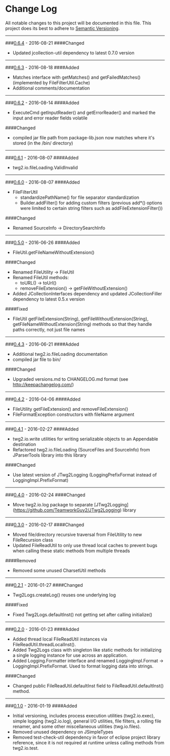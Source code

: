 # Change Log
All notable changes to this project will be documented in this file.
This project does its best to adhere to [Semantic Versioning](http://semver.org/).


--------
###[0.6.4](N/A) - 2016-08-21
####Changed
* Updated jcollection-util dependency to latest 0.7.0 version


--------
###[0.6.3](https://github.com/TeamworkGuy2/JFileIo/commit/5f3c0d03e6e603a65e85c9377ffc6b93fc2b6b0e) - 2016-08-18
####Added
* Matches interface with getMatches() and getFailedMatches() (implemented by FileFilterUtil.Cache)
* Additional comments/documentation


--------
###[0.6.2](https://github.com/TeamworkGuy2/JFileIo/commit/4682a1fd40d7b3364aea8f21742f5848ba52fbab) - 2016-08-14
####Added
* ExecuteCmd getInputReader() and getErrorReader() and marked the input and error reader fields volatile

####Changed
* compiled jar file path from package-lib.json now matches where it's stored (in the /bin/ directory)


--------
###[0.6.1](https://github.com/TeamworkGuy2/JFileIo/commit/f3856c35f0e68d6efadcd14caabb9f476497dcdc) - 2016-08-07
####Added
* twg2.io.fileLoading.ValidInvalid


--------
###[0.6.0](https://github.com/TeamworkGuy2/JFileIo/commit/3278593274cd92de0586a7a92623d041a4a9600c) - 2016-08-07
####Added
* FileFilterUtil
  * standardizePathName() for file separator standardization
  * Builder.addFilter() for adding custom filters (previous add*() options were limited to certain string filters such as addFileExtensionFilter())

####Changed
* Renamed SourceInfo -> DirectorySearchInfo


--------
###[0.5.0](https://github.com/TeamworkGuy2/JFileIo/commit/add649122931b516bb946e5a86f796083ef9665f) - 2016-06-26
####Added
* FileUtil.getFileNameWithoutExtension()

####Changed
* Renamed FileUtility -> FileUtil
* Renamed FileUtil methods:
  * toURL() -> toUrl()
  * removeFileExtension() -> getFileWithoutExtension()
* Added JCollectionInterfaces dependency and updated JCollectionFiller dependency to latest 0.5.x version

####Fixed
* FileUtil getFileExtension(String), getFileWithoutExtension(String), getFileNameWithoutExtension(String) methods so that they handle paths correctly, not just file names


--------
###[0.4.3](https://github.com/TeamworkGuy2/JFileIo/commit/0dec5e2cac40ab32d010e4dd2b79af0c02c81000) - 2016-06-21
####Added
* Additional twg2.io.fileLoading documentation
* compiled jar file to bin/

####Changed
* Upgraded versions.md to CHANGELOG.md format (see http://keepachangelog.com/)


--------
###[0.4.2](https://github.com/TeamworkGuy2/JFileIo/commit/bfc9cb65a0570fdf9ade55a32f8b994a9632d692) - 2016-04-06
####Added
* FileUtility getFileExtension() and removeFileExtension()
* FileFormatException constructors with fileName argument


--------
###[0.4.1](https://github.com/TeamworkGuy2/JFileIo/commit/bef63be56f1f43edaad6f58fb0c484fb7254452c) - 2016-02-27
####Added
* twg2.io.write utilities for writing serializable objects to an Appendable destination
* Refactored twg2.io.fileLoading (SourceFiles and SourceInfo) from JParserTools library into this library

####Changed
* Use latest version of JTwg2Logging (LoggingPrefixFormat instead of LoggingImpl.PrefixFormat)


--------
###[0.4.0](https://github.com/TeamworkGuy2/JFileIo/commit/65a89848376862c2fc3ce12e1e8e011e8166ae9f) - 2016-02-24
####Changed
* Move twg2.io.log package to separate [JTwg2Logging] (https://github.com/TeamworkGuy2/JTwg2Logging) library


--------
###[0.3.0](https://github.com/TeamworkGuy2/JFileIo/commit/e47f4071f4bb3bf36ee5948e8d73b7b96bbdc1c3) - 2016-02-17
####Changed
* Moved file/directory recursive traversal from FileUtility to new FileRecursion class
* Updated FileReadUtil to only use thread local caches to prevent bugs when calling these static methods from multiple threads

####Removed
* Removed some unused CharsetUtil methods 


--------
###[0.2.1](https://github.com/TeamworkGuy2/JFileIo/commit/89ef12b3eddcb0e4b230447cfdeab42d9b9abc69) - 2016-01-27
####Changed
* Twg2Logs.createLog() reuses one underlying log

####Fixed
* Fixed Twg2Logs.defaultInst() not getting set after calling initialize()


--------
###[0.2.0](https://github.com/TeamworkGuy2/JFileIo/commit/a107373c64820f55a31f3d7350934b49c3f5f9d9) - 2016-01-23
####Added
* Added thread local FileReadUtil instances via FileReadUtil.threadLocalInst().
* Added Twg2Logs class with singleton like static methods for initializing a single logging instance for use across an application.
* Added Logging.Formatter interface and renamed LoggingImpl.Format -> LoggingImpl.PrefixFormat.  Used to format logging data into strings.

####Changed
* Changed public FileReadUtil.defaultInst field to FileReadUtil.defaultInst() method.


--------
###[0.1.0](https://github.com/TeamworkGuy2/JFileIo/commit/6c1a6738feea81c5d753ce4fc132610a28aa82fa) - 2016-01-19
####Added
* Initial versioning, includes process execution utilities (twg2.io.exec), simple logging (twg2.io.log), general I/O utilities, file filters, a rolling file renamer, and some other miscellaneous utilities (twg.io.files).
* Removed unused dependency on JSimpleTypes
* Removed test-check-util dependency in favor of eclipse project library reference, since it is not required at runtime unless calling methods from twg2.io.test.